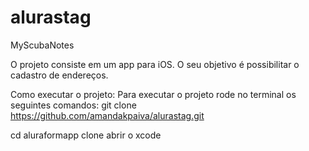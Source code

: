 # alurastag

MyScubaNotes

O projeto consiste em um app para iOS. O seu objetivo é possibilitar o cadastro de endereços.

Como executar o projeto: Para executar o projeto rode no terminal os seguintes comandos: git clone https://github.com/amandakpaiva/alurastag.git

cd aluraformapp clone abrir o xcode
